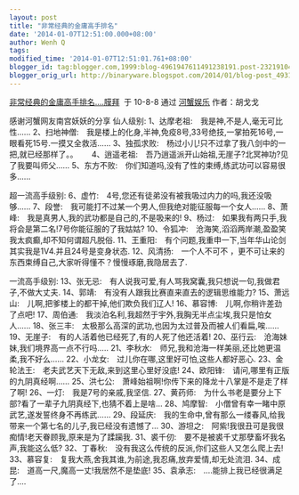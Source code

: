 ```yaml
---
layout: post
title: "非常经典的金庸高手排名"
date: '2014-01-07T12:51:00.000+08:00'
author: Wenh Q
tags:
modified_time: '2014-01-07T12:51:01.761+08:00'
blogger_id: tag:blogger.com,1999:blog-4961947611491238191.post-2321910415612856455
blogger_orig_url: http://binaryware.blogspot.com/2014/01/blog-post_4931.html
---
```

[非常经典的金庸高手排名….膜拜](http://hexie.me/2010/08/09/jin-yong-2/)  于
10-8-8 通过 [河蟹娱乐](http://hexie.me/) 作者：胡戈戈

感谢河蟹网友南宫妖妖的分享
仙人级别:
1、达摩老祖:　我是神,不是人,毫无可比性……
2、扫地神僧:　我是楼上的化身,半神,免疫8号,33号绝技,一掌拍死16号,一眼看死15号.一摸又全救活……
3、独孤求败:　杨过小儿!只不过拿了我八剑中的一把,就已经那样了。。　　
 4、逍遥老祖:　吾乃逍遥派开山始祖,无崖子?北冥神功?见了我要叫师父……
 5、东方不败:　你们知道吗,没有了性的束缚,练武功可以容易很多……

超一流高手级别:
6、虚竹:　4号,您还有徒弟没有被我吸过内力的吗,我还没吸够……
7、段誉:　我可能打不过某一个男人,但我绝对能征服每一个女人……
8、萧峰:　我是真男人,我的武功都是自己的,不是吸来的!
9、杨过:　如果我有两只手,我将会是第二名!7号你能征服的了我姑姑?
 10、令狐冲:　沧海笑,滔滔两岸潮,盈盈笑我太疯癫,却不知何谓超凡脱俗.
11、王重阳:　有个问题,我重申一下,当年华山论剑其实我是1V4.并且24号是变身状态.
12、风清扬:　一个人不可不
，更不可让来的东西束缚自己,大家听得懂不？慢慢琢磨,我隐居去了.

一流高手级别:
13、张无忌:　有人说我可爱,有人骂我窝囊,我只想说一句,我做君子,不做大丈夫.
 14、郭靖:　有没有人跟我比赛直来直去的逻辑思维能力?
15、萧远山:　儿啊,把爹楼上的都干掉,他们欺负我们辽人!
16、慕容博:　儿啊,你稍许差劲了点吧!
17、周伯通:　我淡泊名利,我超然于宇外,我胸无半点尘埃,我只是怕女人……
18、张三丰:　太极那么高深的武功,也因为太过普及而被人们看扁,唉……
19、无崖子:　有的人活着他已经死了,有的人死了他还活着!
20、巫行云:　沧海妹妹,我们境界高一点不行吗…..
 21、李秋水:　师兄,我和沧海一样美丽,还比她更温柔,我不好么……
22、小龙女:　过儿你在哪,这里好可怕,这些人都好恶心.
23、金轮法王:　老夫武艺天下无敌,来到这里心里好没底!
24、欧阳锋:　请问,哪里有正版的九阴真经啊……
25、洪七公:　萧峰始祖啊!你传下来的降龙十八掌是不是走了样了啊!
26、一灯:　我是7号的亲戚,我坚信.
27、黄药师:　为什么书老是要分上下部?看了一辈子九阴真经下,也猜不着上是啥…
 28、鸠摩智:　小僧曾有幸一睹中原武艺,遂发誓终身不再练武……
29、段延庆:　我的生命中,曾有那么一缕春风,给我带来一个第七名的儿子,我已经没有遗憾了…
30、游坦之:　阿紫!我很丑可是我很痴情!老天眷顾我,原来是为了蹂躏我.
31、裘千仞:　要不是被裘千丈那孽畜坏我名声,我能这么低?
32、丁春秋:　没有我这么传统的反派,你们这些人又怎么爬上去!
33、慕容复:　复我大燕,舍我其谁,为前途,我忍痛,放弃爱情,却无处流泪.
 34、成昆:　道高一尺,魔高一丈!我居然不是垫底!
35、袁承志:　….能排上我已经很满足了….
